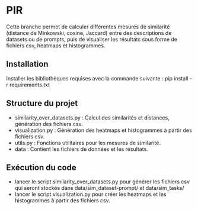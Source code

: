 # PIR

Cette branche permet de calculer différentes mesures de similarité (distance de Minkowski, cosine, Jaccard) entre des descriptions de datasets ou de prompts, puis de visualiser les résultats sous forme de fichiers csv, heatmaps et histogrammes.

## Installation

Installer les bibliothèques requises avec la commande suivante : pip install -r requirements.txt

## Structure du projet

- similarity_over_datasets.py : Calcul des similarités et distances, génération des fichiers csv.
- visualization.py : Génération des heatmaps et histogrammes à partir des fichiers csv.
- utils.py : Fonctions utilitaires pour les mesures de similarité.
- data : Contient les fichiers de données et les résultats.

## Exécution du code

- lancer le script similarity_over_datasets.py pour générer les fichiers csv qui seront stockés dans data/sim_dataset-prompt/ et data/sim_tasks/
- lancer le script visualization.py pour créer les heatmaps et les histogrammes à partir des fichiers csv.

